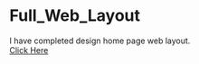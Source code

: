 # Full_Web_Layout
I have completed design home page web layout.<br>
<a href="https://shahriarkabir04.github.io/Full_Web_Layout/">Click Here</a>
